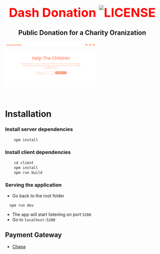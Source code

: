<h1 align="center" style="color: red; font-size: 40px"> Dash Donation <img src="https://img.shields.io/badge/license-MIT-blue.svg?style=flat" alt="LICENSE" /></h1>
<h2  align="center">Public Donation for a Charity Oranization</h2>


<img
  src="screenshot.png"
  alt="Preview"
  style="display: inline-block; margin: 0 auto; max-width: 300px">

<br>



# Installation

 ### Install server dependencies
 ``` cd dash_donation 
     npm install
 ```
 ### Install client dependencies
 ```
     cd client 
     npm install
     npm run build
 ```
 
 ### Serving the application 
 - Go back to the root folder
  ```
    npm run dev
  ```
  - The app will start listening on port ```5200```
  - Go to ```localhost:5200```
 
 ## Payment Gateway

- [Chapa](https://developer.chapa.co/)
 
